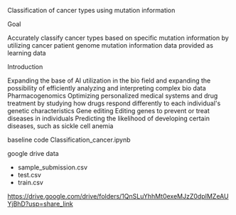 Classification of cancer types using mutation information

Goal

Accurately classify cancer types based on specific mutation information by utilizing cancer patient genome mutation information data provided as learning data


Introduction

Expanding the base of AI utilization in the bio field and expanding the possibility of efficiently analyzing and interpreting complex bio data
Pharmacogenomics
Optimizing personalized medical systems and drug treatment by studying how drugs respond differently to each individual's genetic characteristics
Gene editing
Editing genes to prevent or treat diseases in individuals
Predicting the likelihood of developing certain diseases, such as sickle cell anemia


baseline code
Classification_cancer.ipynb

google drive data
- sample_submission.csv
- test.csv
- train.csv
  
https://drive.google.com/drive/folders/1QnSLuYhhMt0exeMJzZ0dpIMZeAUYjBhD?usp=share_link
